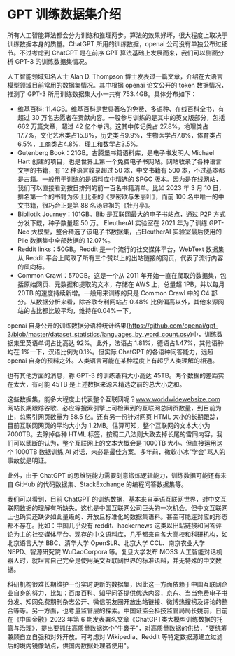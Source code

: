 # GPT 训练数据集介绍

所有人工智能算法都会分为训练和推理两步。算法的效果好坏，很大程度上取决于训练数据本身的质量。ChatGPT 所用的训练数据，openai 公司没有单独公布过细节。不过考虑到 ChatGPT 是在前序 GPT 算法基础上发展而来，我们可以侧面分析 GPT-3 的训练数据集情况。

人工智能领域知名人士 Alan D. Thompson 博士发表过一篇文章，介绍在大语言模型领域目前常用的数据集情况。其中根据 openai 论文公开的 token 数据情况，推测了 GPT-3 所用训练数据集大小一共有 753.4GB。具体分布如下：

* 维基百科: 11.4GB。维基百科是世界著名的免费、多语种、在线百科全书，有超过 30 万名志愿者在贡献内容。一般参与训练的是其中的英文版部分，包括 662 万篇文章，超过 42 亿个单词。这其中传记类占 27.8%，地理类占17.7%，文化艺术类占15.8%，历史类占9.9%，生物医学占7.8%，体育类占6.5%，工商类占4.8%，理工和数学占3.5%。
* Gutenberg Book：21GB。古腾堡书籍语料库，是电子书发明人 Michael Hart 创建的项目，也是世界上第一个免费电子书网站。网站收录了各种语言文字的书籍，有 12 种语言收录超过 50 本，中文书籍有 500 本，不过基本都是古籍。一般用于训练的是语料库中精选的 SPGC 版本。因为是在线网站，我们可以直接看到按日排列的前一百名书籍清单。比如 2023 年 3 月 10 日，排名第一个的书籍为莎士比亚的《罗密欧与朱丽叶》，而前 100 名中唯一的中文书籍，很巧合正是第 88 名汤显祖的《牡丹亭》。
* Bibliotik Journey：101GB。Bib 是互联网最大的电子书站点，通过 P2P 方式分发下载，种子数量超 50 万。 EleutherAI 实验室在 2021 年为了训练 GPT-Neo 大模型，整合精选了该电子书数据集，占EleutherAI 实验室最后使用的 Pile 数据集中全部数据的 12.07%。
* Reddit links：50GB。Reddit 是一个流行的社交媒体平台，WebText 数据集从 Reddit 平台上爬取了所有三个赞以上的出站链接的网页，代表了流行内容的风向标。
* Common Crawl：570GB。这是一个从 2011 年开始一直在爬取的数据集，包括原始网页、元数据和提取的文本，存储在 AWS 上，总量超 1PB，并以每月 20TB 的速度持续新增。一般用来训练的只是 Common Crawl 中的 C4 部分。从数据分析来看，除谷歌专利网站占 0.48% 比例偏高以外，其他来源网站的占比都比较平均，维持在0.04%一下。

openai 自身公开的训练数据分语种统计结果(<https://github.com/openai/gpt-3/blob/master/dataset_statistics/languages_by_word_count.csv>)中，训练数据集里英语单词占比高达 92%。此外，法语占 1.81%，德语占1.47%，其他语种均在 1%一下，汉语比例为0.1%。但实际 ChatGPT 的各语种问答能力，远超 openai 自身的预料之外。人类语言可能在某种程度上有超乎人类理解的相通。

也有其他方面的消息，称 GPT-3 的训练语料大小高达 45TB。两个数据的差距实在太大，有可能 45TB 是上述数据来源未精选之前的总大小之和。

这些数据集，能多大程度上代表整个互联网呢？www.worldwidewebsize.com 网站长期跟踪谷歌、必应等搜索引擎上可检索到的互联网总网页数量，到目前为止，总索引网页数量为 58.5 亿。还有另一份针对网页 HTML 大小的长期跟踪，目前互联网网页的平均大小为 1.2MB。估算可知，整个互联网的文本大小为 7000TB。去除掉各种 HTML 标签，按照二八法则大致去掉长尾的雷同内容，我们可以武断的认为，整个互联网上的文本大概会是 1000TB 大小。但直接运用这个 1000TB 数据训练 AI 对话，未必是最佳方案。多年前，微软小冰"学会"骂人的事故就是明证。

此外，由于 ChatGPT 的思维链能力需要刻意锻炼逻辑能力，训练数据可能还有来自 GitHub 的代码数据集、StackExchange 的编程问答数据集等。

我们可以看到，目前 ChatGPT 的训练数据，基本来自英语互联网世界，对中文互联网数据的理解有所缺失。这也是中国互联网公司巨头的一次机会。但中文互联网上也确实还缺少如此量级的、开放且标准化的数据集语料。甚至可能连对应的形态都不存在。比如：中国几乎没有 reddit、hackernews 这类以出站链接和问答评论为主的社交媒体平台。现存的中文语料库，几乎都来自各大高校和科研机构，如北京语言大学 BBC、清华大学 OpenSLR、北京大学 CCL、南京农业大学 NEPD、智源研究院 WuDaoCorpora 等。复旦大学发布 MOSS 人工智能对话机器人时，就坦言自己完全是使用英文互联网世界的标准语料，并无特殊的中文数据。

科研机构很难长期维护一份实时更新的数据集，因此这一方面依赖于中国互联网企业自身的努力，比如：百度百科、知乎问答提供优选内容，京东、当当免费电子书分发、知网免费期刊杂志公开、微信朋友圈开放出站链接、微博热搜榜及评论的整合等等。另一方面，也考量监管层的探索。中国证监会科技监管局局长姚前，日前在《中国金融》2023 年第 6 期发表署名文章《ChatGPT类大模型训练数据的托管与治理》，提出要抓住高质量数据这个"牛鼻子"，对高质量数据的供给，"要统筹兼顾自立自强和对外开放。可考虑对 Wikipedia、Reddit 等特定数据源建立过滤后的境内镜像站点，供国内数据处理者使用"。

